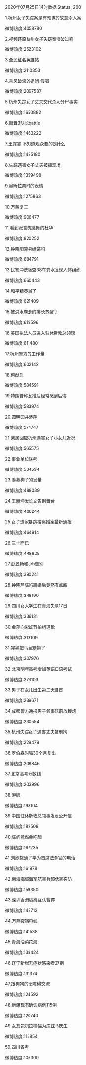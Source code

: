 2020年07月25日14时数据
Status: 200

1.杭州女子失踪案是有预谋的故意杀人案

微博热度:4058780

2.视频还原杭州女子失踪案侦破过程

微博热度:2523102

3.全民征名英雄帖

微博热度:2110353

4.乘风破浪的姐姐 假唱

微博热度:2097587

5.杭州失踪女子丈夫交代杀人分尸事实

微博热度:1650882

6.街舞3队长battle

微博热度:1463222

7.王霏霏 不知道观众要的是什么

微博热度:1435180

8.失踪遇害女子丈夫被抓现场

微博热度:1359498

9.吴昕拉票时的表情

微博热度:1275863

10.万茜复工

微博热度:906477

11.看到张含韵跳舞的杜华

微博热度:820252

12.钟晓阳算男绿茶吗

微博热度:684791

13.民警冲洗筛查38车粪水发现人体组织

微博热度:660443

14.和平精英崩了

微博热度:621409

15.被洪水卷走的排长苏醒了

微博热度:619596

16.美国执法人员进入驻休斯敦总领馆

微博热度:611480

17.杭州警方的工作量

微博热度:602142

18.何猷启

微博热度:584591

19.特朗普称发推后经常感到后悔

微博热度:583974

20.圆明园并蒂莲

微博热度:574747

21.亲属回应杭州遇害女子小女儿近况

微博热度:565575

22.事业单位联考

微博热度:534594

23.羡慕狗子的发量

微博热度:488039

24.王丽坤发长文告别舞台

微博热度:466244

25.女子遭家暴跳楼离婚案最新通报

微博热度:464914

26.三十而已

微博热度:448625

27.彭昱畅和小h告别

微博热度:390241

28.钟晓芹陈屿离婚后竟然有点甜

微博热度:348190

29.四川女大学生在青海失联17日

微博热度:336131

30.金莎向彩虹节拍组道歉

微博热度:313109

31.猩猩把马当宠物了

微博热度:307976

32.北京明年高考增加英语口语考试

微博热度:276103

33.男子在女儿出生第二天自首

微博热度:239671

34.成都警方通报男子领事馆前放鞭炮

微博热度:230554

35.杭州失踪女子遇害丈夫被刑拘

微博热度:229479

36.罗伯森时隔30个月复出

微博热度:209846

37.北京高考分数线

微博热度:203996

38.沪牌

微博热度:198104

39.中国驻休斯敦总领事发表公开信

微博热度:182508

40.陈屿竟然会吃醋

微博热度:167235

41.刘欣拨通了华为首席法务官的电话

微博热度:161978

42.南海海域海军航空兵超低空突防

微博热度:159350

43.深圳香港隔离互认暂停

微博热度:148712

44.万燕夜宿电线

微博热度:141538

45.青海油菜花海

微博热度:138424

46.辽宁新增无症状感染者27例

微博热度:131374

47.跟狗狗的无障碍交流

微博热度:124592

48.新疆现有确诊病例115例

微博热度:120740

49.女友包机拉横幅为库兹马庆生

微博热度:113854

50.四川省考

微博热度:106300

